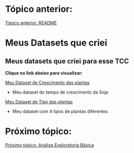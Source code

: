 # Tópico anterior:
[Tópico anterior: README](../README.md)

# Meus Datasets que criei

## Meus datasets que criei para esse TCC
**Clique no link abaixo para visualizar:**

[ Meu Dataset de Crescimento das plantas ](../criando-dataset-crescimento/)
 - Meu dataset do tempo de crescimento da Soja

[ Meu Dataset de Tipo das plantas ](../criando-dataset-multiclasse/)
 - Meu dataset com 4 tipos de plantas diferentes

# Próximo tópico:
[Próximo tópico: Análise Explorátoria Básica](../analise-exploratoria/)